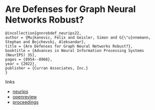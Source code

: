 # Are Defenses for Graph Neural Networks Robust?

```
@incollection{gnnrobdef_neurips22,
author = {Mujkanovic, Felix and Geisler, Simon and G{\"u}nnemann, Stephan and Bojchevski, Aleksandar},
title = {Are Defenses for Graph Neural Networks Robust?},
booktitle = {Advances in Neural Information Processing Systems (NeurIPS) 35},
pages = {8954--8968},
year = {2022},
publisher = {Curran Associates, Inc.}
}
```

links
- [neurips](https://nips.cc/Conferences/2022/Schedule?showEvent=53115)
- [openreview](https://openreview.net/forum?id=yCJVkELVT9d)
- [proceedings](https://papers.nips.cc//paper_files/paper/2022/hash/3ac904a31f9141444009777abef2ed8e-Abstract-Conference.html)
